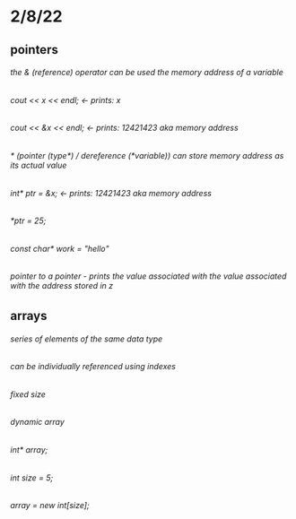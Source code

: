 # 2/8/22
## pointers
###### the & (reference) operator can be used the memory address of a variable
###### cout << x << endl; <- prints: x
###### cout << &x << endl; <- prints: 12421423 aka memory address
###### * (pointer (type*) / dereference (*variable)) can store memory address as its actual value
###### int* ptr = &x; <- prints: 12421423 aka memory address
###### *ptr = 25;
###### const char* work =  "hello"
###### pointer to a pointer - prints the value associated with the value associated with the address stored in z
## arrays
###### series of elements of the same data type
###### can be individually referenced using indexes
###### fixed size
######
###### dynamic array
###### int* array;
###### int size = 5;
###### array = new int[size];
######
